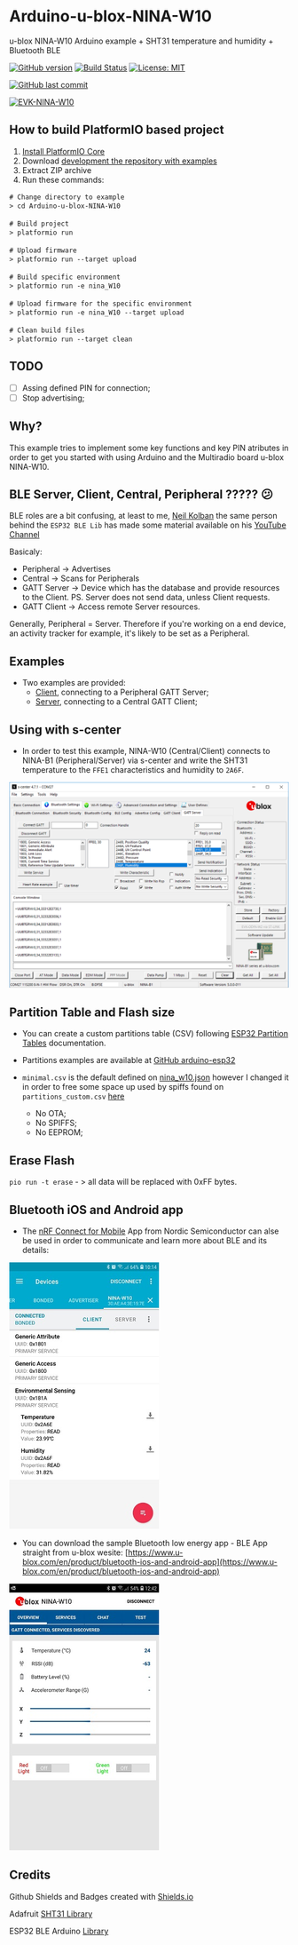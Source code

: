 # Arduino-u-blox-NINA-W10

u-blox NINA-W10 Arduino example + SHT31 temperature and humidity + Bluetooth BLE

[![GitHub version](https://img.shields.io/github/release/ldab/Arduino-u-blox-NINA-W10.svg)](https://github.com/ldab/Arduino-u-blox-NINA-W10/releases/latest)
[![Build Status](https://travis-ci.org/ldab/Arduino-u-blox-NINA-W10.svg?branch=master)](https://travis-ci.org/ldab/Arduino-u-blox-NINA-W10)
[![License: MIT](https://img.shields.io/badge/License-MIT-green.svg)](https://github.com/ldab/Arduino-u-blox-NINA-W10/blob/master/LICENSE)

[![GitHub last commit](https://img.shields.io/github/last-commit/ldab/Arduino-u-blox-NINA-W10.svg?style=social)](https://github.com/ldab/Arduino-u-blox-NINA-W10)

[![EVK-NINA-W10](https://www.u-blox.com/sites/default/files/styles/product_full/public/products/EVK-NINA-W1-2CI.png)](https://www.u-blox.com/en/product/nina-W10-series)

## How to build PlatformIO based project

1. [Install PlatformIO Core](http://docs.platformio.org/page/core.html)
2. Download [development the repository with examples](https://github.com/ldab/Arduino-u-blox-NINA-w10)
3. Extract ZIP archive
4. Run these commands:

```
# Change directory to example
> cd Arduino-u-blox-NINA-W10

# Build project
> platformio run

# Upload firmware
> platformio run --target upload

# Build specific environment
> platformio run -e nina_W10

# Upload firmware for the specific environment
> platformio run -e nina_W10 --target upload

# Clean build files
> platformio run --target clean
```

## TODO

- [ ] Assing defined PIN for connection;
- [ ] Stop advertising;

## Why?

This example tries to implement some key functions and key PIN atributes in order to get you started with using Arduino and the Multiradio board u-blox NINA-W10.

## BLE Server, Client, Central, Peripheral ????? 😕

BLE roles are a bit confusing, at least to me, [Neil Kolban](https://github.com/nkolban) the same person behind the `ESP32 BLE Lib` has made some material available on his [YouTube Channel](https://www.youtube.com/watch?v=UgI7WRr5cgE)

Basicaly:
* Peripheral  -> Advertises
* Central     -> Scans for Peripherals
* GATT Server -> Device which has the database and provide resources to the Client. PS. Server does not send data, unless Client requests.
* GATT Client -> Access remote Server resources.

Generally, Peripheral = Server. Therefore if you're working on a end device, an activity tracker for example, it's likely to be set as a Peripheral.

## Examples

* Two examples are provided:
  * [Client](./Client/), connecting to a Peripheral GATT Server;
  * [Server](./Server/), connecting to a Central GATT Client;

## Using with s-center

* In order to test this example, NINA-W10 (Central/Client) connects to NINA-B1 (Peripheral/Server) via s-center and write the SHT31 temperature to the `FFE1` characteristics and humidity to `2A6F`.

![](./extras/s-center.png)

## Partition Table and Flash size

* You can create a custom partitions table (CSV) following [ESP32 Partition Tables](https://docs.espressif.com/projects/esp-idf/en/latest/api-guides/partition-tables.html) documentation.

* Partitions examples are available at [GitHub arduino-esp32](https://github.com/espressif/arduino-esp32/tree/master/tools/partitions)

* `minimal.csv` is the default defined on [nina_w10.json](https://github.com/platformio/platform-espressif32/blob/master/boards/nina_w10.json) however I changed it in order to free some space up used by spiffs found on `partitions_custom.csv` [here](./partitions_custom.csv)
  * No OTA;
  * No SPIFFS;
  * No EEPROM;

## Erase Flash

`pio run -t erase` - > all data will be replaced with 0xFF bytes.

## Bluetooth iOS and Android app 

* The [nRF Connect for Mobile](https://www.nordicsemi.com/Software-and-Tools/Development-Tools/nRF-Connect-for-mobile) App from Nordic Semiconductor can alse be used in order to communicate and learn more about BLE and its details:

![nRF Connect](./extras/nRF%20Connect.jpg)

* You can download the sample Bluetooth low energy app - BLE App straight from u-blox wesite: [https://www.u-blox.com/en/product/bluetooth-ios-and-android-app](https://www.u-blox.com/en/product/bluetooth-ios-and-android-app)

![App example](./extras/u-blox%20BLE.jpg)

## Credits

Github Shields and Badges created with [Shields.io](https://github.com/badges/shields/)

Adafruit [SHT31 Library](https://www.adafruit.com/product/2857)

ESP32 BLE Arduino [Library](https://github.com/nkolban/ESP32_BLE_Arduino?utm_source=platformio&utm_medium=piohome)
